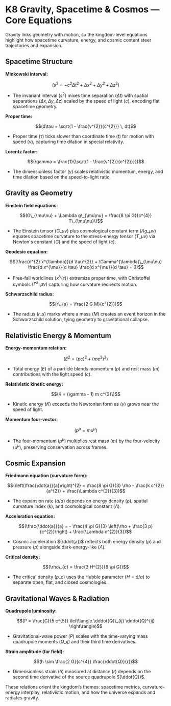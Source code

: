 # K8 Gravity, Spacetime & Cosmos — Core Equations

Gravity links geometry with motion, so the kingdom-level equations highlight how spacetime curvature, energy, and cosmic content steer trajectories and expansion.

## Spacetime Structure
 **Minkowski interval:**
 
 $$(s^{2} = - c^{2} \Delta t^{2} + \Delta x^{2} + \Delta y^{2} + \Delta z^{2})$$

- The invariant interval $(s^{2})$ mixes time separation $(\Delta t)$ with spatial separations $(\Delta x, \Delta y, \Delta z)$ scaled by the speed of light $(c)$\, encoding flat spacetime geometry.
  
**Proper time:** 

$$(d\tau = \sqrt{1 - \frac{v^{2}}{c^{2}}} \, dt)$$

- Proper time $(\tau)$ ticks slower than coordinate time $(t)$ for motion with speed $(v)$\, capturing time dilation in special relativity.

**Lorentz factor:** 

$$(\gamma = \frac{1}{\sqrt{1 - \frac{v^{2}}{c^{2}}}})$$

- The dimensionless factor $(\gamma)$ scales relativistic momentum, energy, and time dilation based on the speed-to-light ratio.

## Gravity as Geometry
**Einstein field equations:** 

$$(G\_{\mu\nu} + \Lambda g\_{\mu\nu} = \frac{8 \pi G}{c^{4}} T\_{\mu\nu}\)$$

- The Einstein tensor $(G\_{\mu\nu})$ plus cosmological constant term $(\Lambda g\_{\mu\nu})$ equates spacetime curvature to the stress-energy tensor $(T\_{\mu\nu})$ via Newton's constant $(G)$ and the speed of light $(c)$\.
 
**Geodesic equation:** 

$$(\frac{d^{2} x^{\lambda}}{d \tau^{2}} + \Gamma^{\lambda}\_{\mu\nu} \frac{d x^{\mu}}{d \tau} \frac{d x^{\nu}}{d \tau} = 0)$$

- Free-fall worldlines $(x^{\lambda}(\tau))$ extremize proper time, with Christoffel symbols $(\Gamma^{\lambda}\_{\mu\nu})$ capturing how curvature redirects motion.

**Schwarzschild radius:** 

$$(r\_{s} = \frac{2 G M}{c^{2}})$$

- The radius $(r\_{s})$ marks where a mass $(M)$ creates an event horizon in the Schwarzschild solution, tying geometry to gravitational collapse.

## Relativistic Energy & Momentum
**Energy-momentum relation:**

$$(E^{2} = (p c)^{2} + (m c^{2})^{2})$$

- Total energy $(E)$ of a particle blends momentum $(p)$ and rest mass $(m)$ contributions with the light speed $(c)$\.

**Relativistic kinetic energy:** 

$$(K = (\gamma - 1) m c^{2}\)$$

- Kinetic energy $(K)$ exceeds the Newtonian form as $(\gamma)$ grows near the speed of light.
 
**Momentum four-vector:** 

$$(p^{\mu} = m u^{\mu})$$

- The four-momentum $(p^{\mu})$ multiplies rest mass $(m)$ by the four-velocity $(u^{\mu})$\, preserving conservation across frames.

## Cosmic Expansion
**Friedmann equation (curvature form):** 

$$(\left(\frac{\dot{a}}{a}\right)^{2} = \frac{8 \pi G}{3} \rho - \frac{k c^{2}}{a^{2}} + \frac{\Lambda c^{2}}{3})$$

- The expansion rate $(\dot{a}/a)$ depends on energy density $(\rho)$\, spatial curvature index $(k)$\, and cosmological constant $(\Lambda)$\.

**Acceleration equation:**

$$(\frac{\ddot{a}}{a} = - \frac{4 \pi G}{3} \left(\rho + \frac{3 p}{c^{2}}\right) + \frac{\Lambda c^{2}}{3})$$

- Cosmic acceleration $(\ddot{a})$ reflects both energy density $(\rho)$ and pressure $(p)$ alongside dark-energy-like $(\Lambda)$\.


**Critical density:** 

$$(\rho\_{c} = \frac{3 H^{2}}{8 \pi G})$$

- The critical density $(\rho\_{c})$ uses the Hubble parameter $(H = \dot{a}/a)$ to separate open, flat, and closed cosmologies.

## Gravitational Waves & Radiation
**Quadrupole luminosity:** 

$$(P = \frac{G}{5 c^{5}} \left\langle \dddot{Q}\_{ij} \dddot{Q}^{ij} \right\rangle)$$

- Gravitational-wave power $(P)$ scales with the time-varying mass quadrupole moments $(Q\_{ij})$ and their third time derivatives.

**Strain amplitude (far field):**

$$(h \sim \frac{2 G}{c^{4}} \frac{\ddot{Q}}{r})$$

- Dimensionless strain $(h)$ measured at distance $(r)$ depends on the second time derivative of the source quadrupole $(\ddot{Q})$\.

These relations orient the kingdom’s themes: spacetime metrics, curvature-energy interplay, relativistic motion, and how the universe expands and radiates gravity.

